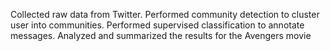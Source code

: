 Collected raw data from Twitter. 
Performed community detection to cluster user into communities. 
Performed supervised classification to annotate messages. 
Analyzed and summarized the results for the Avengers movie
